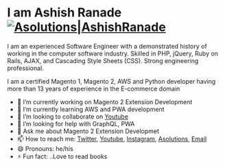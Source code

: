 # I am Ashish Ranade [![Asolutions|AshishRanade](https://asolutions.co.in/wp-content/uploads/2020/03/favicon.png)](https://asolutions.co.in/) 

I am an experienced Software Engineer with a demonstrated history of working in the computer software industry. Skilled in PHP, jQuery, Ruby on Rails, AJAX, and Cascading Style Sheets (CSS). Strong engineering professional.  

I am a certified Magento 1, Magento 2, AWS and Python developer having more than 13 years of experience in the E-commerce domain

- 🔭 I’m currently working on Magento 2 Extension Development
- 🌱 I’m currently learning AWS and PWA development
- 👯 I’m looking to collaborate on [Youtube](https://www.youtube.com/channel/UCwsG4LM-P1vcmP3Ovbm-Kxg)
- 🤔 I’m looking for help with GraphQL, PWA
- 💬 Ask me about Magento 2 Extension Developmet
- 📫 How to reach me: [Twitter](https://twitter.com/ranade_ashish11), [Youtube](https://www.youtube.com/channel/UCwsG4LM-P1vcmP3Ovbm-Kxg), [Instagram](https://www.instagram.com/ranade.ashish11/), [Asolutions](https://asolutions.co.in/contact/), [Email](admin@asolutions.co.in)
- 😄 Pronouns: he/his
- ⚡ Fun fact: ..Love to read books
